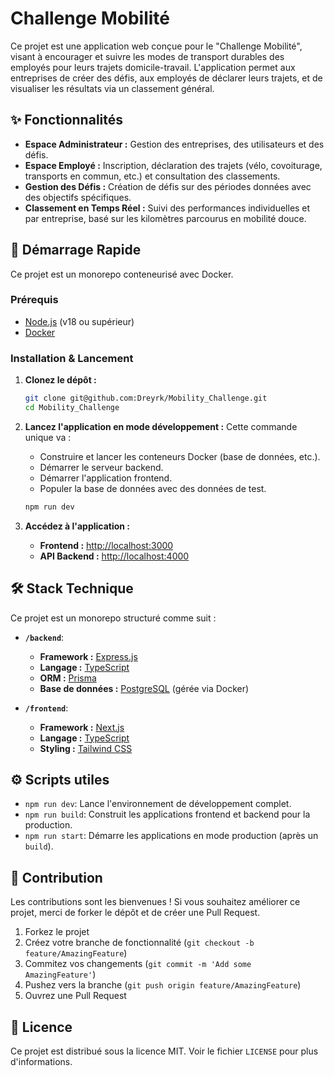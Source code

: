 # Challenge Mobilité

Ce projet est une application web conçue pour le "Challenge Mobilité", visant à encourager et suivre les modes de transport durables des employés pour leurs trajets domicile-travail. L'application permet aux entreprises de créer des défis, aux employés de déclarer leurs trajets, et de visualiser les résultats via un classement général.

## ✨ Fonctionnalités

- **Espace Administrateur :** Gestion des entreprises, des utilisateurs et des défis.
- **Espace Employé :** Inscription, déclaration des trajets (vélo, covoiturage, transports en commun, etc.) et consultation des classements.
- **Gestion des Défis :** Création de défis sur des périodes données avec des objectifs spécifiques.
- **Classement en Temps Réel :** Suivi des performances individuelles et par entreprise, basé sur les kilomètres parcourus en mobilité douce.

## 🚀 Démarrage Rapide

Ce projet est un monorepo conteneurisé avec Docker.

### Prérequis

- [Node.js](https://nodejs.org/) (v18 ou supérieur)
- [Docker](https://www.docker.com/)

### Installation & Lancement

1.  **Clonez le dépôt :**

    ```bash
    git clone git@github.com:Dreyrk/Mobility_Challenge.git
    cd Mobility_Challenge
    ```

2.  **Lancez l'application en mode développement :**
    Cette commande unique va :

    - Construire et lancer les conteneurs Docker (base de données, etc.).
    - Démarrer le serveur backend.
    - Démarrer l'application frontend.
    - Populer la base de données avec des données de test.

    ```bash
    npm run dev
    ```

3.  **Accédez à l'application :**
    - **Frontend :** [http://localhost:3000](http://localhost:3000)
    - **API Backend :** [http://localhost:4000](http://localhost:4000)

## 🛠️ Stack Technique

Ce projet est un monorepo structuré comme suit :

- **`/backend`**:

  - **Framework :** [Express.js](https://expressjs.com/)
  - **Langage :** [TypeScript](https://www.typescriptlang.org/)
  - **ORM :** [Prisma](https://www.prisma.io/)
  - **Base de données :** [PostgreSQL](https://www.postgresql.org/) (gérée via Docker)

- **`/frontend`**:
  - **Framework :** [Next.js](https://nextjs.org/)
  - **Langage :** [TypeScript](https://www.typescriptlang.org/)
  - **Styling :** [Tailwind CSS]()

## ⚙️ Scripts utiles

- `npm run dev`: Lance l'environnement de développement complet.
- `npm run build`: Construit les applications frontend et backend pour la production.
- `npm run start`: Démarre les applications en mode production (après un `build`).

## 🤝 Contribution

Les contributions sont les bienvenues ! Si vous souhaitez améliorer ce projet, merci de forker le dépôt et de créer une Pull Request.

1.  Forkez le projet
2.  Créez votre branche de fonctionnalité (`git checkout -b feature/AmazingFeature`)
3.  Commitez vos changements (`git commit -m 'Add some AmazingFeature'`)
4.  Pushez vers la branche (`git push origin feature/AmazingFeature`)
5.  Ouvrez une Pull Request

## 📄 Licence

Ce projet est distribué sous la licence MIT. Voir le fichier `LICENSE` pour plus d'informations.
